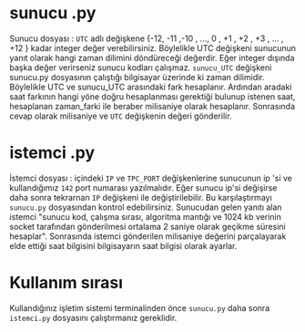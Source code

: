 # sunucu .py 
  Sunucu dosyası : `UTC` adlı değişkene {-12, -11 ,-10 , ..., 0 , +1 , +2 , +3 , ... , +12 } kadar integer değer verebilirsiniz.
  Böylelikle UTC değişkeni sunucunun yanıt olarak hangi zaman dilimini döndüreceği değerdir. Eğer integer dışında başka değer verirseniz     sunucu kodları çalışmaz. `sunucu_UTC` değişkeni sunucu.py dosyasının çalıştığı bilgisayar üzerinde ki zaman dilimidir. Böylelikle UTC     ve sunucu_UTC arasındaki fark hesaplanır. Ardından aradaki saat farkının hangi yöne doğru hesaplanması gerektiği bulunup istenen saat,     hesaplanan zaman_farki ile beraber milisaniye olarak hesaplanır. Sonrasında cevap olarak milisaniye ve `UTC` değişkenin değeri             gönderilir.
  
# istemci .py 
  İstemci dosyası : içindeki `IP` ve `TPC_PORT` değişkenlerine sunucunun ip 'si ve kullandığımız `142` port numarası yazılmalıdır. Eğer     sunucu ip'si değişirse daha sonra tekrarnan `IP` değişkeni ile değiştirilebilir. Bu karşılaştırmayı `sunucu.py` dosyasından kontrol       edebilirsiniz. Sunucudan gelen yanıtı alan istemci "sunucu kod, çalışma sırası, algoritma mantığı ve 1024 kb verinin socket tarafından     gönderilmesi ortalama 2 saniye olarak geçikme süresini hesaplar". Sonrasında istemci gönderilen milisaniye değerini parçalayarak elde     ettiği saat bilgisini bilgisayarın saat bilgisi olarak ayarlar.
  
# Kullanım sırası
  Kullandığınız işletim sistemi terminalinden önce `sunucu.py` daha sonra `istemci.py` dosyasını çalıştırmanız gereklidir.
